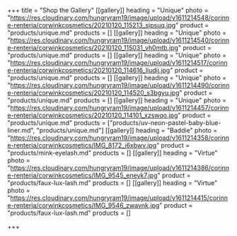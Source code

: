 +++
title = "Shop the Gallery"
[[gallery]]
heading = "Unique"
photo = "https://res.cloudinary.com/hungryram19/image/upload/v1611214548/corinne-renteria/corwinkcosmetics/20210120_115213_sjpsuq.jpg"
product = "products/unique.md"
products = []
[[gallery]]
heading = "Unique"
photo = "https://res.cloudinary.com/hungryram19/image/upload/v1611214540/corinne-renteria/corwinkcosmetics/20210120_115031_vh0mtb.jpg"
product = "products/unique.md"
products = []
[[gallery]]
heading = "Unique"
photo = "https://res.cloudinary.com/hungryram19/image/upload/v1611214517/corinne-renteria/corwinkcosmetics/20210120_114616_liudij.jpg"
product = "products/unique.md"
products = []
[[gallery]]
heading = "Unique"
photo = "https://res.cloudinary.com/hungryram19/image/upload/v1611214490/corinne-renteria/corwinkcosmetics/20210120_114520_s3bgyu.jpg"
product = "products/unique.md"
products = []
[[gallery]]
heading = "Unique"
photo = "https://res.cloudinary.com/hungryram19/image/upload/v1611214457/corinne-renteria/corwinkcosmetics/20210120_114101_xzswqo.jpg"
product = "products/unique.md"
products = ["products/uv-neon-pastel-baby-blue-liner.md", "products/unique.md"]
[[gallery]]
heading = "Baddie"
photo = "https://res.cloudinary.com/hungryram19/image/upload/v1611214358/corinne-renteria/corwinkcosmetics/IMG_8172_i6xbwv.jpg"
product = "products/mink-eyelash.md"
products = []
[[gallery]]
heading = "Virtue"
photo = "https://res.cloudinary.com/hungryram19/image/upload/v1611214386/corinne-renteria/corwinkcosmetics/IMG_9545_eneyk7.jpg"
product = "products/faux-lux-lash.md"
products = []
[[gallery]]
heading = "Virtue"
photo = "https://res.cloudinary.com/hungryram19/image/upload/v1611214415/corinne-renteria/corwinkcosmetics/IMG_9546_zwavnk.jpg"
product = "products/faux-lux-lash.md"
products = []

+++

